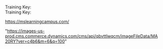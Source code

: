 
Training Key:     
Training Key: 

https://mslearningcampus.com/

"https://images-us-prod.cms.commerce.dynamics.com/cms/api/qbvttlwqcm/imageFileData/MA20RY?ver=c4b6&m=6&q=100"
